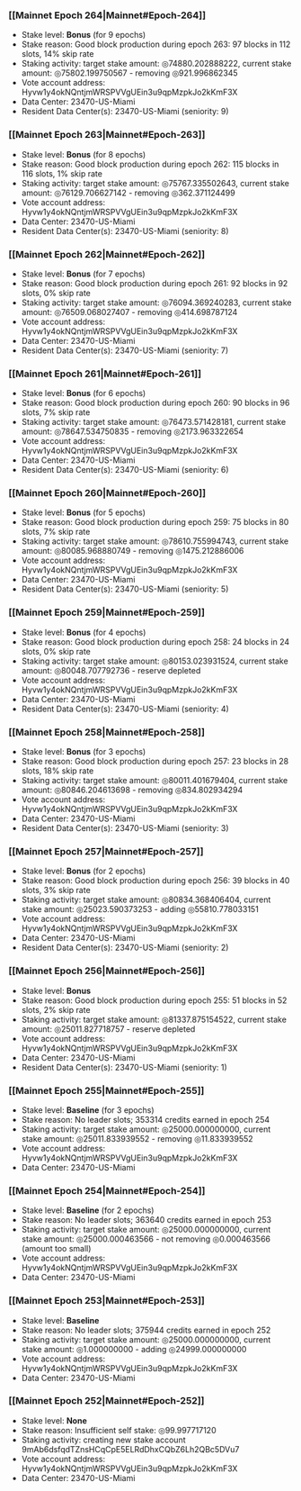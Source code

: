 ### [[Mainnet Epoch 264|Mainnet#Epoch-264]]
* Stake level: **Bonus** (for 9 epochs)
* Stake reason: Good block production during epoch 263: 97 blocks in 112 slots, 14% skip rate
* Staking activity: target stake amount: ◎74880.202888222, current stake amount: ◎75802.199750567 - removing ◎921.996862345
* Vote account address: Hyvw1y4okNQntjmWRSPVVgUEin3u9qpMzpkJo2kKmF3X
* Data Center: 23470-US-Miami
* Resident Data Center(s): 23470-US-Miami (seniority: 9)
### [[Mainnet Epoch 263|Mainnet#Epoch-263]]
* Stake level: **Bonus** (for 8 epochs)
* Stake reason: Good block production during epoch 262: 115 blocks in 116 slots, 1% skip rate
* Staking activity: target stake amount: ◎75767.335502643, current stake amount: ◎76129.706627142 - removing ◎362.371124499
* Vote account address: Hyvw1y4okNQntjmWRSPVVgUEin3u9qpMzpkJo2kKmF3X
* Data Center: 23470-US-Miami
* Resident Data Center(s): 23470-US-Miami (seniority: 8)
### [[Mainnet Epoch 262|Mainnet#Epoch-262]]
* Stake level: **Bonus** (for 7 epochs)
* Stake reason: Good block production during epoch 261: 92 blocks in 92 slots, 0% skip rate
* Staking activity: target stake amount: ◎76094.369240283, current stake amount: ◎76509.068027407 - removing ◎414.698787124
* Vote account address: Hyvw1y4okNQntjmWRSPVVgUEin3u9qpMzpkJo2kKmF3X
* Data Center: 23470-US-Miami
* Resident Data Center(s): 23470-US-Miami (seniority: 7)
### [[Mainnet Epoch 261|Mainnet#Epoch-261]]
* Stake level: **Bonus** (for 6 epochs)
* Stake reason: Good block production during epoch 260: 90 blocks in 96 slots, 7% skip rate
* Staking activity: target stake amount: ◎76473.571428181, current stake amount: ◎78647.534750835 - removing ◎2173.963322654
* Vote account address: Hyvw1y4okNQntjmWRSPVVgUEin3u9qpMzpkJo2kKmF3X
* Data Center: 23470-US-Miami
* Resident Data Center(s): 23470-US-Miami (seniority: 6)
### [[Mainnet Epoch 260|Mainnet#Epoch-260]]
* Stake level: **Bonus** (for 5 epochs)
* Stake reason: Good block production during epoch 259: 75 blocks in 80 slots, 7% skip rate
* Staking activity: target stake amount: ◎78610.755994743, current stake amount: ◎80085.968880749 - removing ◎1475.212886006
* Vote account address: Hyvw1y4okNQntjmWRSPVVgUEin3u9qpMzpkJo2kKmF3X
* Data Center: 23470-US-Miami
* Resident Data Center(s): 23470-US-Miami (seniority: 5)
### [[Mainnet Epoch 259|Mainnet#Epoch-259]]
* Stake level: **Bonus** (for 4 epochs)
* Stake reason: Good block production during epoch 258: 24 blocks in 24 slots, 0% skip rate
* Staking activity: target stake amount: ◎80153.023931524, current stake amount: ◎80048.707792736 - reserve depleted
* Vote account address: Hyvw1y4okNQntjmWRSPVVgUEin3u9qpMzpkJo2kKmF3X
* Data Center: 23470-US-Miami
* Resident Data Center(s): 23470-US-Miami (seniority: 4)
### [[Mainnet Epoch 258|Mainnet#Epoch-258]]
* Stake level: **Bonus** (for 3 epochs)
* Stake reason: Good block production during epoch 257: 23 blocks in 28 slots, 18% skip rate
* Staking activity: target stake amount: ◎80011.401679404, current stake amount: ◎80846.204613698 - removing ◎834.802934294
* Vote account address: Hyvw1y4okNQntjmWRSPVVgUEin3u9qpMzpkJo2kKmF3X
* Data Center: 23470-US-Miami
* Resident Data Center(s): 23470-US-Miami (seniority: 3)
### [[Mainnet Epoch 257|Mainnet#Epoch-257]]
* Stake level: **Bonus** (for 2 epochs)
* Stake reason: Good block production during epoch 256: 39 blocks in 40 slots, 3% skip rate
* Staking activity: target stake amount: ◎80834.368406404, current stake amount: ◎25023.590373253 - adding ◎55810.778033151
* Vote account address: Hyvw1y4okNQntjmWRSPVVgUEin3u9qpMzpkJo2kKmF3X
* Data Center: 23470-US-Miami
* Resident Data Center(s): 23470-US-Miami (seniority: 2)
### [[Mainnet Epoch 256|Mainnet#Epoch-256]]
* Stake level: **Bonus**
* Stake reason: Good block production during epoch 255: 51 blocks in 52 slots, 2% skip rate
* Staking activity: target stake amount: ◎81337.875154522, current stake amount: ◎25011.827718757 - reserve depleted
* Vote account address: Hyvw1y4okNQntjmWRSPVVgUEin3u9qpMzpkJo2kKmF3X
* Data Center: 23470-US-Miami
* Resident Data Center(s): 23470-US-Miami (seniority: 1)
### [[Mainnet Epoch 255|Mainnet#Epoch-255]]
* Stake level: **Baseline** (for 3 epochs)
* Stake reason: No leader slots; 353314 credits earned in epoch 254
* Staking activity: target stake amount: ◎25000.000000000, current stake amount: ◎25011.833939552 - removing ◎11.833939552
* Vote account address: Hyvw1y4okNQntjmWRSPVVgUEin3u9qpMzpkJo2kKmF3X
* Data Center: 23470-US-Miami
### [[Mainnet Epoch 254|Mainnet#Epoch-254]]
* Stake level: **Baseline** (for 2 epochs)
* Stake reason: No leader slots; 363640 credits earned in epoch 253
* Staking activity: target stake amount: ◎25000.000000000, current stake amount: ◎25000.000463566 - not removing ◎0.000463566 (amount too small)
* Vote account address: Hyvw1y4okNQntjmWRSPVVgUEin3u9qpMzpkJo2kKmF3X
* Data Center: 23470-US-Miami
### [[Mainnet Epoch 253|Mainnet#Epoch-253]]
* Stake level: **Baseline**
* Stake reason: No leader slots; 375944 credits earned in epoch 252
* Staking activity: target stake amount: ◎25000.000000000, current stake amount: ◎1.000000000 - adding ◎24999.000000000
* Vote account address: Hyvw1y4okNQntjmWRSPVVgUEin3u9qpMzpkJo2kKmF3X
* Data Center: 23470-US-Miami
### [[Mainnet Epoch 252|Mainnet#Epoch-252]]
* Stake level: **None**
* Stake reason: Insufficient self stake: ◎99.997717120
* Staking activity: creating new stake account 9mAb6dsfqdTZnsHCqCpE5ELRdDhxCQbZ6Lh2QBc5DVu7
* Vote account address: Hyvw1y4okNQntjmWRSPVVgUEin3u9qpMzpkJo2kKmF3X
* Data Center: 23470-US-Miami